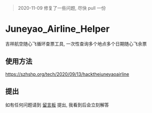 > 2020-11-09 修复了一些问题, 尽快 pull 一份

# Juneyao_Airline_Helper

吉祥航空随心飞循环查票工具, 一次性查询多个地点多个日期随心飞余票

## 使用方法

https://szhshp.org/tech/2020/09/13/hackthejuneyaoairline

## 提出

如有任何问题请到 [留言板](https://szhshp.org/tech/2020/09/13/hackthejuneyaoairline) 提出, 我看到后会立刻解答


